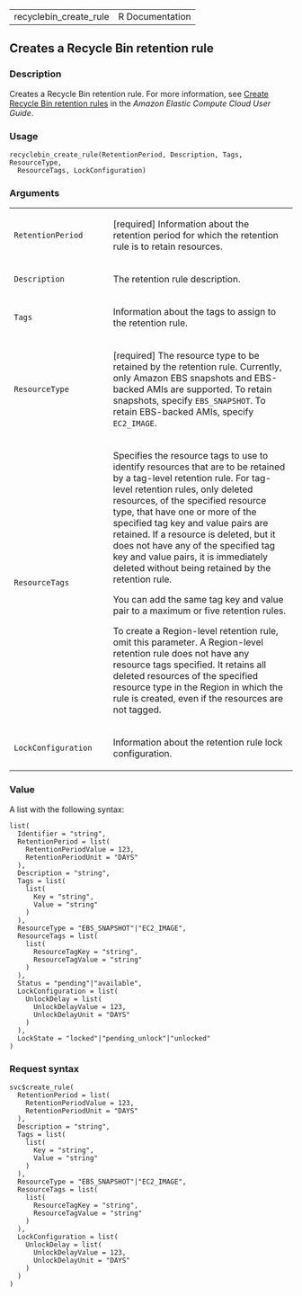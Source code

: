 <table style="width: 100%;">
<tbody>
<tr class="odd">
<td>recyclebin_create_rule</td>
<td style="text-align: right;">R Documentation</td>
</tr>
</tbody>
</table>

## Creates a Recycle Bin retention rule

### Description

Creates a Recycle Bin retention rule. For more information, see [Create
Recycle Bin retention
rules](https://docs.aws.amazon.com/AWSEC2/latest/UserGuide/recycle-bin-working-with-rules.html#recycle-bin-create-rule)
in the *Amazon Elastic Compute Cloud User Guide*.

### Usage

    recyclebin_create_rule(RetentionPeriod, Description, Tags, ResourceType,
      ResourceTags, LockConfiguration)

### Arguments

<table>
<colgroup>
<col style="width: 35%" />
<col style="width: 65%" />
</colgroup>
<tbody>
<tr class="odd">
<td><code
id="recyclebin_create_rule_:_RetentionPeriod">RetentionPeriod</code></td>
<td><p>[required] Information about the retention period for which the
retention rule is to retain resources.</p></td>
</tr>
<tr class="even">
<td><code
id="recyclebin_create_rule_:_Description">Description</code></td>
<td><p>The retention rule description.</p></td>
</tr>
<tr class="odd">
<td><code id="recyclebin_create_rule_:_Tags">Tags</code></td>
<td><p>Information about the tags to assign to the retention
rule.</p></td>
</tr>
<tr class="even">
<td><code
id="recyclebin_create_rule_:_ResourceType">ResourceType</code></td>
<td><p>[required] The resource type to be retained by the retention
rule. Currently, only Amazon EBS snapshots and EBS-backed AMIs are
supported. To retain snapshots, specify <code>EBS_SNAPSHOT</code>. To
retain EBS-backed AMIs, specify <code>EC2_IMAGE</code>.</p></td>
</tr>
<tr class="odd">
<td><code
id="recyclebin_create_rule_:_ResourceTags">ResourceTags</code></td>
<td><p>Specifies the resource tags to use to identify resources that are
to be retained by a tag-level retention rule. For tag-level retention
rules, only deleted resources, of the specified resource type, that have
one or more of the specified tag key and value pairs are retained. If a
resource is deleted, but it does not have any of the specified tag key
and value pairs, it is immediately deleted without being retained by the
retention rule.</p>
<p>You can add the same tag key and value pair to a maximum or five
retention rules.</p>
<p>To create a Region-level retention rule, omit this parameter. A
Region-level retention rule does not have any resource tags specified.
It retains all deleted resources of the specified resource type in the
Region in which the rule is created, even if the resources are not
tagged.</p></td>
</tr>
<tr class="even">
<td><code
id="recyclebin_create_rule_:_LockConfiguration">LockConfiguration</code></td>
<td><p>Information about the retention rule lock configuration.</p></td>
</tr>
</tbody>
</table>

### Value

A list with the following syntax:

    list(
      Identifier = "string",
      RetentionPeriod = list(
        RetentionPeriodValue = 123,
        RetentionPeriodUnit = "DAYS"
      ),
      Description = "string",
      Tags = list(
        list(
          Key = "string",
          Value = "string"
        )
      ),
      ResourceType = "EBS_SNAPSHOT"|"EC2_IMAGE",
      ResourceTags = list(
        list(
          ResourceTagKey = "string",
          ResourceTagValue = "string"
        )
      ),
      Status = "pending"|"available",
      LockConfiguration = list(
        UnlockDelay = list(
          UnlockDelayValue = 123,
          UnlockDelayUnit = "DAYS"
        )
      ),
      LockState = "locked"|"pending_unlock"|"unlocked"
    )

### Request syntax

    svc$create_rule(
      RetentionPeriod = list(
        RetentionPeriodValue = 123,
        RetentionPeriodUnit = "DAYS"
      ),
      Description = "string",
      Tags = list(
        list(
          Key = "string",
          Value = "string"
        )
      ),
      ResourceType = "EBS_SNAPSHOT"|"EC2_IMAGE",
      ResourceTags = list(
        list(
          ResourceTagKey = "string",
          ResourceTagValue = "string"
        )
      ),
      LockConfiguration = list(
        UnlockDelay = list(
          UnlockDelayValue = 123,
          UnlockDelayUnit = "DAYS"
        )
      )
    )
